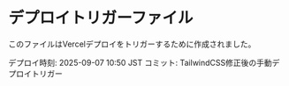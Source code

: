 # デプロイトリガーファイル

このファイルはVercelデプロイをトリガーするために作成されました。

デプロイ時刻: 2025-09-07 10:50 JST
コミット: TailwindCSS修正後の手動デプロイトリガー
